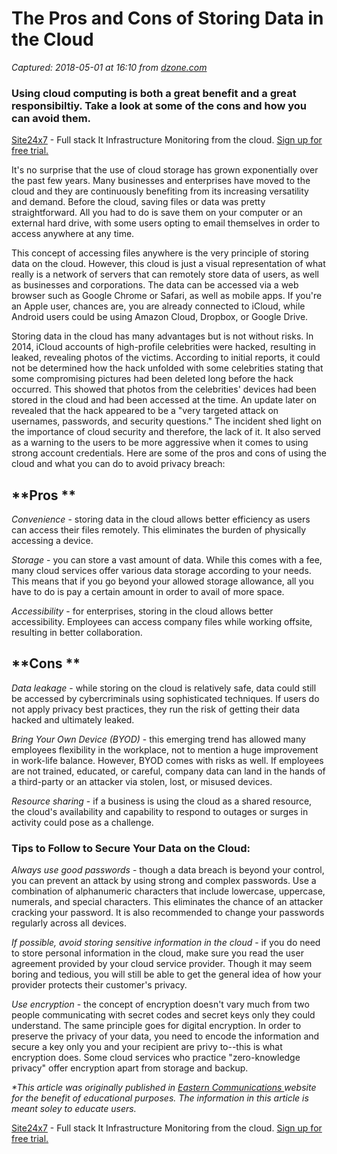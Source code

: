 # The Pros and Cons of Storing Data in the Cloud

_Captured: 2018-05-01 at 16:10 from [dzone.com](https://dzone.com/articles/the-pros-and-cons-of-storing-data-in-the-cloud?edition=376228&utm_source=Zone%20Newsletter&utm_medium=email&utm_campaign=cloud%202018-05-01)_

###  Using cloud computing is both a great benefit and a great responsibiltiy. Take a look at some of the cons and how you can avoid them. 

[Site24x7](https://dzone.com/go?i=227232&u=https%3A%2F%2Fwww.site24x7.com%2Ffeatures.html%3Futm_source%3DDzone-text%26utm_medium%3Dthirdparty) \- Full stack It Infrastructure Monitoring from the cloud. [Sign up for free trial.](https://dzone.com/go?i=227232&u=https%3A%2F%2Fwww.site24x7.com%2Ffeatures.html%3Futm_source%3DDzone-text%26utm_medium%3Dthirdparty)

It's no surprise that the use of cloud storage has grown exponentially over the past few years. Many businesses and enterprises have moved to the cloud and they are continuously benefiting from its increasing versatility and demand. Before the cloud, saving files or data was pretty straightforward. All you had to do is save them on your computer or an external hard drive, with some users opting to email themselves in order to access anywhere at any time.

This concept of accessing files anywhere is the very principle of storing data on the cloud. However, this cloud is just a visual representation of what really is a network of servers that can remotely store data of users, as well as businesses and corporations. The data can be accessed via a web browser such as Google Chrome or Safari, as well as mobile apps. If you're an Apple user, chances are, you are already connected to iCloud, while Android users could be using Amazon Cloud, Dropbox, or Google Drive.

Storing data in the cloud has many advantages but is not without risks. In 2014, iCloud accounts of high-profile celebrities were hacked, resulting in leaked, revealing photos of the victims. According to initial reports, it could not be determined how the hack unfolded with some celebrities stating that some compromising pictures had been deleted long before the hack occurred. This showed that photos from the celebrities' devices had been stored in the cloud and had been accessed at the time. An update later on revealed that the hack appeared to be a "very targeted attack on usernames, passwords, and security questions." The incident shed light on the importance of cloud security and therefore, the lack of it. It also served as a warning to the users to be more aggressive when it comes to using strong account credentials. Here are some of the pros and cons of using the cloud and what you can do to avoid privacy breach:

## **Pros **

_Convenience_ \- storing data in the cloud allows better efficiency as users can access their files remotely. This eliminates the burden of physically accessing a device.

_Storage_ - you can store a vast amount of data. While this comes with a fee, many cloud services offer various data storage according to your needs. This means that if you go beyond your allowed storage allowance, all you have to do is pay a certain amount in order to avail of more space.

_Accessibility_ - for enterprises, storing in the cloud allows better accessibility. Employees can access company files while working offsite, resulting in better collaboration.

## **Cons **

_Data leakage_ - while storing on the cloud is relatively safe, data could still be accessed by cybercriminals using sophisticated techniques. If users do not apply privacy best practices, they run the risk of getting their data hacked and ultimately leaked.

_Bring Your Own Device (BYOD)_ - this emerging trend has allowed many employees flexibility in the workplace, not to mention a huge improvement in work-life balance. However, BYOD comes with risks as well. If employees are not trained, educated, or careful, company data can land in the hands of a third-party or an attacker via stolen, lost, or misused devices.

_Resource sharing_ - if a business is using the cloud as a shared resource, the cloud's availability and capability to respond to outages or surges in activity could pose as a challenge.

### Tips to Follow to Secure Your Data on the Cloud:

_Always use good passwords_ - though a data breach is beyond your control, you can prevent an attack by using strong and complex passwords. Use a combination of alphanumeric characters that include lowercase, uppercase, numerals, and special characters. This eliminates the chance of an attacker cracking your password. It is also recommended to change your passwords regularly across all devices.

_If possible, avoid storing sensitive information in the cloud_ - if you do need to store personal information in the cloud, make sure you read the user agreement provided by your cloud service provider. Though it may seem boring and tedious, you will still be able to get the general idea of how your provider protects their customer's privacy.

_Use encryption_ - the concept of encryption doesn't vary much from two people communicating with secret codes and secret keys only they could understand. The same principle goes for digital encryption. In order to preserve the privacy of your data, you need to encode the information and secure a key only you and your recipient are privy to--this is what encryption does. Some cloud services who practice "zero-knowledge privacy" offer encryption apart from storage and backup.

_*This article was originally published in [Eastern Communications ](http://www.eastern.com.ph) website for the benefit of educational purposes. The information in this article is meant soley to educate users._

[Site24x7](https://dzone.com/go?i=227233&u=https%3A%2F%2Fwww.site24x7.com%2Ffeatures.html%3Futm_source%3DDzone-text%26utm_medium%3Dthirdparty) \- Full stack It Infrastructure Monitoring from the cloud. [Sign up for free trial.](https://dzone.com/go?i=227233&u=https%3A%2F%2Fwww.site24x7.com%2Ffeatures.html%3Futm_source%3DDzone-text%26utm_medium%3Dthirdparty)
